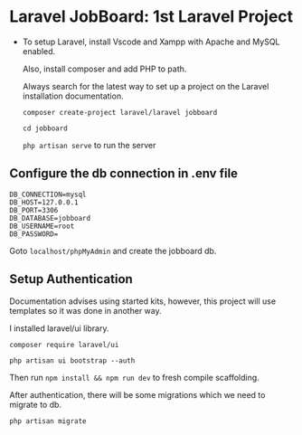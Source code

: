 # Laravel JobBoard: 1st Laravel Project

- To setup Laravel, install Vscode and Xampp with Apache and MySQL enabled.

  Also, install composer and add PHP to path.

  Always search for the latest way to set up a project on the Laravel installation documentation.

  `composer create-project laravel/laravel jobboard`

  `cd jobboard`

  `php artisan serve` to run the server

## Configure the db connection in .env file

```env
DB_CONNECTION=mysql
DB_HOST=127.0.0.1
DB_PORT=3306
DB_DATABASE=jobboard
DB_USERNAME=root
DB_PASSWORD=
```

Goto `localhost/phpMyAdmin` and create the jobboard db.

## Setup Authentication

Documentation advises using started kits, however, this project will use templates so it was done in another way.

I installed laravel/ui library.

`composer require laravel/ui`

`php artisan ui bootstrap --auth`

Then run `npm install && npm run dev` to fresh compile scaffolding.

After authentication, there will be some migrations which we need to migrate to db.

`php artisan migrate`
